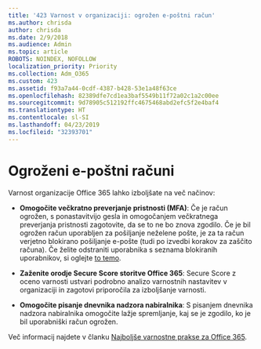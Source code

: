 ```yaml
---
title: '423 Varnost v organizaciji: ogrožen e-poštni račun'
ms.author: chrisda
author: chrisda
ms.date: 2/9/2018
ms.audience: Admin
ms.topic: article
ROBOTS: NOINDEX, NOFOLLOW
localization_priority: Priority
ms.collection: Adm_O365
ms.custom: 423
ms.assetid: f93a7a44-0cdf-4387-b428-53e1a48f63ce
ms.openlocfilehash: 82389dfe7cd1ea3baf5549b11f72a02c1a2c00ee
ms.sourcegitcommit: 9d78905c512192ffc4675468abd2efc5f2e4baf4
ms.translationtype: HT
ms.contentlocale: sl-SI
ms.lasthandoff: 04/23/2019
ms.locfileid: "32393701"
---
```

# <a name="compromised-email-accounts"></a>Ogroženi e-poštni računi

Varnost organizacije Office 365 lahko izboljšate na več načinov:

- **Omogočite večkratno preverjanje pristnosti (MFA)**: Če je račun ogrožen, s ponastavitvijo gesla in omogočanjem večkratnega preverjanja pristnosti zagotovite, da se to ne bo znova zgodilo. Če je bil ogrožen račun uporabljen za pošiljanje neželene pošte, je za ta račun verjetno blokirano pošiljanje e-pošte (tudi po izvedbi korakov za zaščito računa). Če želite odstraniti uporabnika s seznama blokiranih uporabnikov, si oglejte [to temo](https://technet.microsoft.com/library/ms.exch.eac.actioncenter.aspx).

- **Zaženite orodje Secure Score storitve Office 365**: Secure Score z oceno varnosti ustvari podrobno analizo varnostnih nastavitev v organizaciji in zagotovi priporočila za izboljšanje varnosti.

- **Omogočite pisanje dnevnika nadzora nabiralnika**: S pisanjem dnevnika nadzora nabiralnika omogočite lažje spremljanje, kaj se je zgodilo, ko je bil uporabniški račun ogrožen.

Več informacij najdete v članku [Najboljše varnostne prakse za Office 365](https://support.office.com/article/9295e396-e53d-49b9-ae9b-0b5828cdedc3.aspx).
